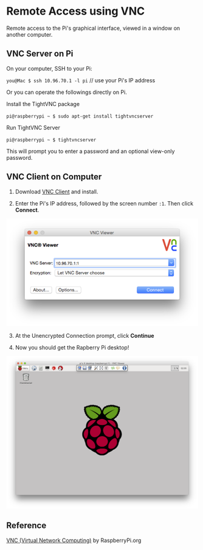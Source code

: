 # Remote Access using VNC

Remote access to the Pi's graphical interface, viewed in a window on another computer.


## VNC Server on Pi

On your computer, SSH to your Pi:

`you@Mac $ ssh 10.96.70.1 -l pi` // use your Pi's IP address

Or you can operate the followings directly on Pi.


Install the TightVNC package

`pi@raspberrypi ~ $ sudo apt-get install tightvncserver`

Run TightVNC Server

`pi@raspberrypi ~ $ tightvncserver`

This will prompt you to enter a password and an optional view-only password.

## VNC Client on Computer

1. Download [VNC Client](http://www.realvnc.com/download/vnc/latest) and install.

2. Enter the Pi's IP address, followed by the screen number `:1`. Then click **Connect**.

![image](images/vnc-viewer.png)

3. At the Unencrypted Connection prompt, click **Continue**

4. Now you should get the Rapberry Pi desktop!

![image](images/vnc-pi.png)


## Reference

[VNC (Virtual Network Computing)](http://www.raspberrypi.org/documentation/remote-access/vnc/README.md) by RaspberryPi.org 